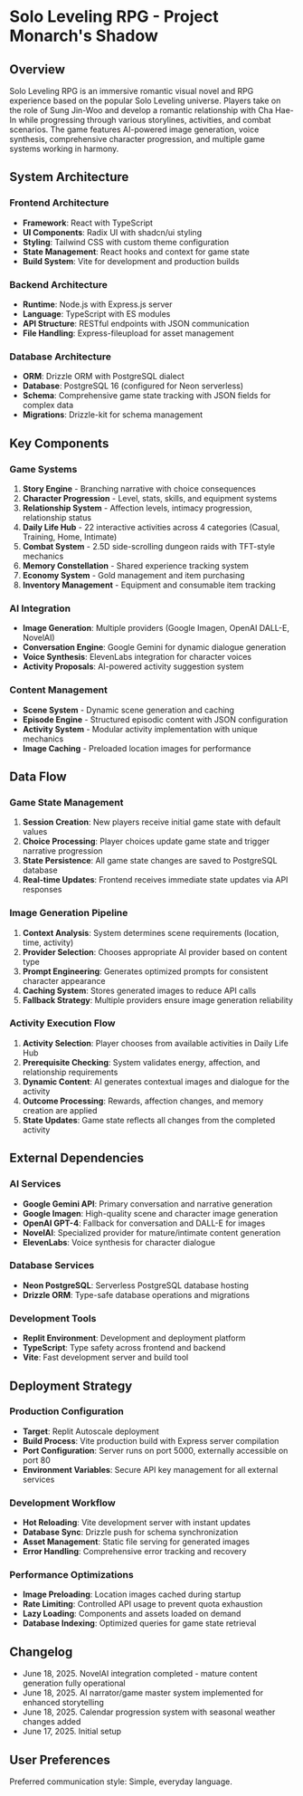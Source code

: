 # Solo Leveling RPG - Project Monarch's Shadow

## Overview

Solo Leveling RPG is an immersive romantic visual novel and RPG experience based on the popular Solo Leveling universe. Players take on the role of Sung Jin-Woo and develop a romantic relationship with Cha Hae-In while progressing through various storylines, activities, and combat scenarios. The game features AI-powered image generation, voice synthesis, comprehensive character progression, and multiple game systems working in harmony.

## System Architecture

### Frontend Architecture
- **Framework**: React with TypeScript
- **UI Components**: Radix UI with shadcn/ui styling
- **Styling**: Tailwind CSS with custom theme configuration
- **State Management**: React hooks and context for game state
- **Build System**: Vite for development and production builds

### Backend Architecture
- **Runtime**: Node.js with Express.js server
- **Language**: TypeScript with ES modules
- **API Structure**: RESTful endpoints with JSON communication
- **File Handling**: Express-fileupload for asset management

### Database Architecture
- **ORM**: Drizzle ORM with PostgreSQL dialect
- **Database**: PostgreSQL 16 (configured for Neon serverless)
- **Schema**: Comprehensive game state tracking with JSON fields for complex data
- **Migrations**: Drizzle-kit for schema management

## Key Components

### Game Systems
1. **Story Engine** - Branching narrative with choice consequences
2. **Character Progression** - Level, stats, skills, and equipment systems
3. **Relationship System** - Affection levels, intimacy progression, relationship status
4. **Daily Life Hub** - 22 interactive activities across 4 categories (Casual, Training, Home, Intimate)
5. **Combat System** - 2.5D side-scrolling dungeon raids with TFT-style mechanics
6. **Memory Constellation** - Shared experience tracking system
7. **Economy System** - Gold management and item purchasing
8. **Inventory Management** - Equipment and consumable item tracking

### AI Integration
- **Image Generation**: Multiple providers (Google Imagen, OpenAI DALL-E, NovelAI)
- **Conversation Engine**: Google Gemini for dynamic dialogue generation
- **Voice Synthesis**: ElevenLabs integration for character voices
- **Activity Proposals**: AI-powered activity suggestion system

### Content Management
- **Scene System** - Dynamic scene generation and caching
- **Episode Engine** - Structured episodic content with JSON configuration
- **Activity System** - Modular activity implementation with unique mechanics
- **Image Caching** - Preloaded location images for performance

## Data Flow

### Game State Management
1. **Session Creation**: New players receive initial game state with default values
2. **Choice Processing**: Player choices update game state and trigger narrative progression
3. **State Persistence**: All game state changes are saved to PostgreSQL database
4. **Real-time Updates**: Frontend receives immediate state updates via API responses

### Image Generation Pipeline
1. **Context Analysis**: System determines scene requirements (location, time, activity)
2. **Provider Selection**: Chooses appropriate AI provider based on content type
3. **Prompt Engineering**: Generates optimized prompts for consistent character appearance
4. **Caching System**: Stores generated images to reduce API calls
5. **Fallback Strategy**: Multiple providers ensure image generation reliability

### Activity Execution Flow
1. **Activity Selection**: Player chooses from available activities in Daily Life Hub
2. **Prerequisite Checking**: System validates energy, affection, and relationship requirements
3. **Dynamic Content**: AI generates contextual images and dialogue for the activity
4. **Outcome Processing**: Rewards, affection changes, and memory creation are applied
5. **State Updates**: Game state reflects all changes from the completed activity

## External Dependencies

### AI Services
- **Google Gemini API**: Primary conversation and narrative generation
- **Google Imagen**: High-quality scene and character image generation
- **OpenAI GPT-4**: Fallback for conversation and DALL-E for images
- **NovelAI**: Specialized provider for mature/intimate content generation
- **ElevenLabs**: Voice synthesis for character dialogue

### Database Services
- **Neon PostgreSQL**: Serverless PostgreSQL database hosting
- **Drizzle ORM**: Type-safe database operations and migrations

### Development Tools
- **Replit Environment**: Development and deployment platform
- **TypeScript**: Type safety across frontend and backend
- **Vite**: Fast development server and build tool

## Deployment Strategy

### Production Configuration
- **Target**: Replit Autoscale deployment
- **Build Process**: Vite production build with Express server compilation
- **Port Configuration**: Server runs on port 5000, externally accessible on port 80
- **Environment Variables**: Secure API key management for all external services

### Development Workflow
- **Hot Reloading**: Vite development server with instant updates
- **Database Sync**: Drizzle push for schema synchronization
- **Asset Management**: Static file serving for generated images
- **Error Handling**: Comprehensive error tracking and recovery

### Performance Optimizations
- **Image Preloading**: Location images cached during startup
- **Rate Limiting**: Controlled API usage to prevent quota exhaustion
- **Lazy Loading**: Components and assets loaded on demand
- **Database Indexing**: Optimized queries for game state retrieval

## Changelog
- June 18, 2025. NovelAI integration completed - mature content generation fully operational
- June 18, 2025. AI narrator/game master system implemented for enhanced storytelling
- June 18, 2025. Calendar progression system with seasonal weather changes added
- June 17, 2025. Initial setup

## User Preferences
Preferred communication style: Simple, everyday language.